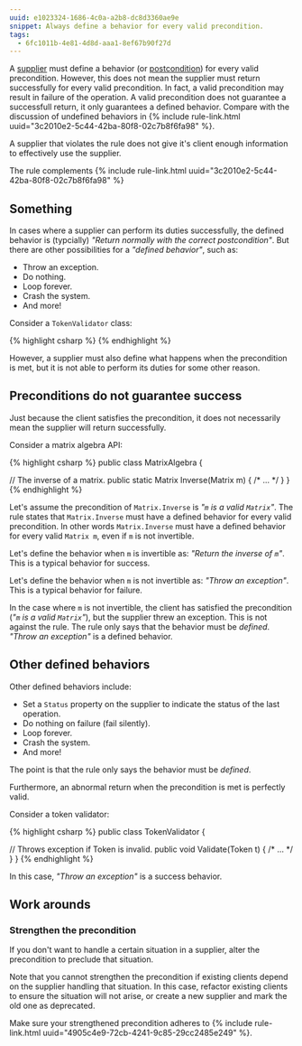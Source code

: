 ```yaml
---
uuid: e1023324-1686-4c0a-a2b8-dc8d3360ae9e
snippet: Always define a behavior for every valid precondition.
tags: 
  - 6fc1011b-4e81-4d8d-aaa1-8ef67b90f27d
---
```


A [supplier][1] must define a behavior (or [postcondition][2]) for every
valid precondition. However, this does not mean the supplier must return
successfully for every valid precondition. In fact, a valid precondition
may result in failure of the operation. A valid precondition does not
guarantee a successfull return, it only guarantees a defined behavior.
Compare with the discussion of undefined behaviors in {% include
rule-link.html uuid="3c2010e2-5c44-42ba-80f8-02c7b8f6fa98" %}.

A supplier that violates the rule does not give it's client enough
information to effectively use the supplier.

The rule complements {% include rule-link.html
uuid="3c2010e2-5c44-42ba-80f8-02c7b8f6fa98" %}

## Something

In cases where a supplier can perform its duties
successfully, the defined behavior is (typcially) *"Return normally with the
correct postcondition"*. But there are other possibilities for a
*"defined behavior"*, such as:

- Throw an exception.
- Do nothing.
- Loop forever.
- Crash the system.
- And more!

Consider a `TokenValidator` class:

{% highlight csharp %}
{% endhighlight %}




However, a supplier must also define what happens
when the precondition is met, but it is not able to perform its duties
for some other reason.

## Preconditions do not guarantee success

Just because the client satisfies the precondition, it does not
necessarily mean the supplier will return successfully.

Consider a matrix algebra API:

{% highlight csharp %}
public class MatrixAlgebra
{

  // The inverse of a matrix.
  public static Matrix Inverse(Matrix m) { /* ... */ }
}
{% endhighlight %}

Let's assume the precondition of `Matrix.Inverse` is *"`m` is a valid
`Matrix`"*. The rule states that `Matrix.Inverse` must have a defined
behavior for every valid precondition. In other words `Matrix.Inverse`
must have a defined behavior for every valid `Matrix m`, even if `m` is
not invertible.

Let's define the behavior when `m` is invertible as: *"Return the
inverse of `m`"*. This is a typical behavior for success.

Let's define the behavior when `m` is not invertible as: *"Throw an
exception"*. This is a typical behavior for failure.

In the case where `m` is not invertible, the client has satisfied the
precondition (*"`m` is a valid `Matrix`"*), but the supplier threw an
exception. This is not against the rule. The rule only says that the
behavior must be *defined*. *"Throw an exception"* is a defined
behavior.

## Other defined behaviors

Other defined behaviors include:

- Set a `Status` property on the supplier to indicate the status of the
  last operation.
- Do nothing on failure (fail silently).
- Loop forever.
- Crash the system.
- And more!

The point is that the rule only says the behavior must be *defined*.

Furthermore, an abnormal return when the precondition is met is
perfectly valid.

Consider a token validator:

{% highlight csharp %}
public class TokenValidator
{

  // Throws exception if Token is invalid.
  public void Validate(Token t) { /* ... */ }
}
{% endhighlight %}

In this case, *"Throw an exception"* is a success behavior.

## Work arounds

### Strengthen the precondition

If you don't want to handle a certain situation in a supplier, alter the
precondition to preclude that situation.

Note that you cannot strengthen the precondition if existing clients
depend on the supplier handling that situation. In this case, refactor
existing clients to ensure the situation will not arise, or create a new
supplier and mark the old one as deprecated.

Make sure your strengthened precondition adheres to {% include
rule-link.html uuid="4905c4e9-72cb-4241-9c85-29cc2485e249" %}.

[1]: https://www.eiffel.org/doc/glossary/Glossary#Supplier
[2]: https://www.eiffel.org/doc/glossary/Glossary#Postcondition
